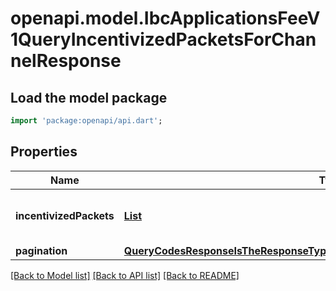 # openapi.model.IbcApplicationsFeeV1QueryIncentivizedPacketsForChannelResponse

## Load the model package
```dart
import 'package:openapi/api.dart';
```

## Properties
Name | Type | Description | Notes
------------ | ------------- | ------------- | -------------
**incentivizedPackets** | [**List<IdentifiedPacketFeesContainsAListOfTypePacketFeeAndAssociatedPacketId>**](IdentifiedPacketFeesContainsAListOfTypePacketFeeAndAssociatedPacketId.md) |  | [optional] [default to const []]
**pagination** | [**QueryCodesResponseIsTheResponseTypeForTheQueryCodesRPCMethodPagination**](QueryCodesResponseIsTheResponseTypeForTheQueryCodesRPCMethodPagination.md) |  | [optional] 

[[Back to Model list]](../README.md#documentation-for-models) [[Back to API list]](../README.md#documentation-for-api-endpoints) [[Back to README]](../README.md)


